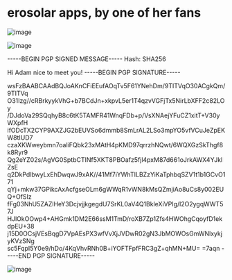 # erosolar apps, by one of her fans

![image](https://github.com/user-attachments/assets/c8b925bd-68ab-4a09-a9bb-5b82eccd1fdc)

![image](https://github.com/user-attachments/assets/34cf1307-162c-4cea-9a6a-cc6c846a13b1)

-----BEGIN PGP SIGNED MESSAGE-----
Hash: SHA256

Hi Adam nice to meet you!
-----BEGIN PGP SIGNATURE-----

wsFzBAABCAAdBQJoAKnCFiEEufAOqTv5F61YNehDm/9TITVqO30ACgkQm/9TITVq
O31Izg//cRBrkyykVhG+b7BCdJn+xkpvL5er1T4qzvVGFjTx5NirLbXFF2c82LOy
/DJdoVa29SQqhyB8c6tK5TAMFR41WnqFDb+p/VsXNAejYFuCZ1xitT+V30yWXpfH
ifODcTX2CYP9AXZJG2bEUVSo6dmmb8SmLrAL2LSo3mpYO5vfVCuJeZpEKW8tIUD7
czaXKWweybmn7oaliFQbk23xMAtH4pKMD97qrrzhNQwt/6WQXGzSkThgf8k8Ryr9
Qg2eYZ02s/AgVG0SptbCTINf5XKT8PBOafz5fjl4pxM87d661oJrkAWX4YJklZsE
q2DkPdlbwyLxEhDwqwJ9xAK//41Mf7iYWhTILBZzYiKaTphbqSZV1t1b1GCvO171
qYj+mkw37GPikcAxAcfgseOLm6gWWqR1vWN8kMsQZmjiAo8uCs8y002EUQ+OfSIz
fFg03NhU5ZAZlHeY3DcjvjjkgegdU7SrKL0aV4Q1BkleXiVPIg/l2O2ygqWWT57J
HJlOkOOwp4+AHGmk1DM2E66ssM1TmD/roXB7Zp1Zfs4HWOhgCqoyfD1ekdpEU+38
j15D0OCsjVEsBqgD7VpAEsPX3wfVvXjJVDwR02gN3JbMOWOsGmWNlxykjyKVzSNg
sc5FqpI5Y0e9/hDo/4KqVhvRNh0B+iYOFTFpfFRC3gZ+qhMN+MU=
=7aqn
-----END PGP SIGNATURE-----

![image](https://github.com/user-attachments/assets/2a57126a-376e-42a7-8e08-89f9bbfb10ef)
